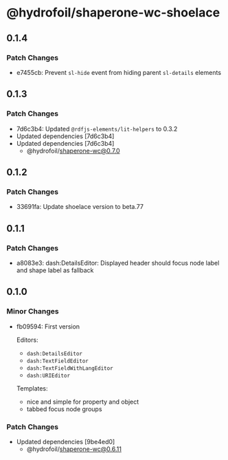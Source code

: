 # @hydrofoil/shaperone-wc-shoelace

## 0.1.4

### Patch Changes

- e7455cb: Prevent `sl-hide` event from hiding parent `sl-details` elements

## 0.1.3

### Patch Changes

- 7d6c3b4: Updated `@rdfjs-elements/lit-helpers` to 0.3.2
- Updated dependencies [7d6c3b4]
- Updated dependencies [7d6c3b4]
  - @hydrofoil/shaperone-wc@0.7.0

## 0.1.2

### Patch Changes

- 33691fa: Update shoelace version to beta.77

## 0.1.1

### Patch Changes

- a8083e3: dash:DetailsEditor: Displayed header should focus node label and shape label as fallback

## 0.1.0

### Minor Changes

- fb09594: First version

  Editors:

  - `dash:DetailsEditor`
  - `dash:TextFieldEditor`
  - `dash:TextFieldWithLangEditor`
  - `dash:URIEditor`

  Templates:

  - nice and simple for property and object
  - tabbed focus node groups

### Patch Changes

- Updated dependencies [9be4ed0]
  - @hydrofoil/shaperone-wc@0.6.11
